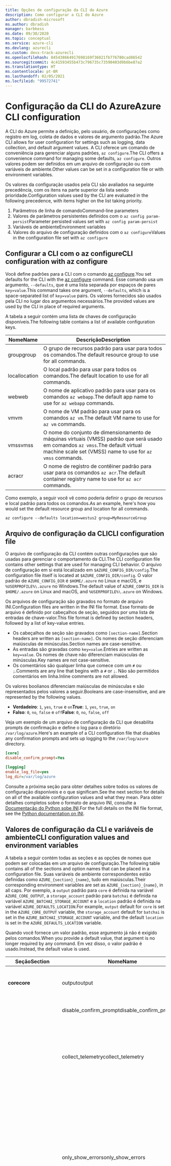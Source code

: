 ```yaml
---
title: Opções de configuração da CLI do Azure
description: Como configurar a CLI do Azure
author: dbradish-microsoft
ms.author: dbradish
manager: barbkess
ms.date: 09/30/2020
ms.topic: conceptual
ms.service: azure-cli
ms.devlang: azurecli
ms.custom: devx-track-azurecli
ms.openlocfilehash: 845438664917698169f36021fb776780cad86542
ms.sourcegitcommit: 4c41593455b473c796735c73590403d9b6be87a2
ms.translationtype: HT
ms.contentlocale: pt-BR
ms.lasthandoff: 02/05/2021
ms.locfileid: "99572741"
---
```

# <a name="azure-cli-configuration"></a><span data-ttu-id="93b3b-103">Configuração da CLI do Azure</span><span class="sxs-lookup"><span data-stu-id="93b3b-103">Azure CLI configuration</span></span>

<span data-ttu-id="93b3b-104">A CLI do Azure permite a definição, pelo usuário, de configurações como registro em log, coleta de dados e valores de argumento padrão.</span><span class="sxs-lookup"><span data-stu-id="93b3b-104">The Azure CLI allows for user configuration for settings such as logging, data collection, and default argument values.</span></span>
<span data-ttu-id="93b3b-105">A CLI oferece um comando de conveniência para gerenciar alguns padrões, `az configure`.</span><span class="sxs-lookup"><span data-stu-id="93b3b-105">The CLI offers a convenience command for managing some defaults, `az configure`.</span></span> <span data-ttu-id="93b3b-106">Outros valores podem ser definidos em um arquivo de configuração ou com variáveis de ambiente.</span><span class="sxs-lookup"><span data-stu-id="93b3b-106">Other values can be set in a configuration file or with environment variables.</span></span>

<span data-ttu-id="93b3b-107">Os valores da configuração usados pela CLI são avaliados na seguinte precedência, com os itens na parte superior da lista sendo prioridade.</span><span class="sxs-lookup"><span data-stu-id="93b3b-107">Configuration values used by the CLI are evaluated in the following precedence, with items higher on the list taking priority.</span></span>

1. <span data-ttu-id="93b3b-108">Parâmetros de linha de comando</span><span class="sxs-lookup"><span data-stu-id="93b3b-108">Command-line parameters</span></span>
1. <span data-ttu-id="93b3b-109">Valores de parâmetros persistentes definidos com o `az config param-persist`</span><span class="sxs-lookup"><span data-stu-id="93b3b-109">Parameter persisted values set with `az config param-persist`</span></span>
1. <span data-ttu-id="93b3b-110">Variáveis de ambiente</span><span class="sxs-lookup"><span data-stu-id="93b3b-110">Environment variables</span></span>
1. <span data-ttu-id="93b3b-111">Valores do arquivo de configuração definidos com o `az configure`</span><span class="sxs-lookup"><span data-stu-id="93b3b-111">Values in the configuration file set with `az configure`</span></span>

## <a name="cli-configuration-with-az-configure"></a><span data-ttu-id="93b3b-112">Configurar a CLI com o az configure</span><span class="sxs-lookup"><span data-stu-id="93b3b-112">CLI configuration with az configure</span></span>

<span data-ttu-id="93b3b-113">Você define padrões para a CLI com o comando [az configure](/cli/azure/reference-index#az-configure).</span><span class="sxs-lookup"><span data-stu-id="93b3b-113">You set defaults for the CLI with the [az configure](/cli/azure/reference-index#az-configure) command.</span></span>
<span data-ttu-id="93b3b-114">Esse comando usa um argumento, `--defaults`, que é uma lista separada por espaços de pares `key=value`.</span><span class="sxs-lookup"><span data-stu-id="93b3b-114">This command takes one argument, `--defaults`, which is a space-separated list of `key=value` pairs.</span></span> <span data-ttu-id="93b3b-115">Os valores fornecidos são usados pela CLI no lugar dos argumentos necessários.</span><span class="sxs-lookup"><span data-stu-id="93b3b-115">The provided values are used by the CLI in place of required arguments.</span></span>

<span data-ttu-id="93b3b-116">A tabela a seguir contém uma lista de chaves de configuração disponíveis.</span><span class="sxs-lookup"><span data-stu-id="93b3b-116">The following table contains a list of available configuration keys.</span></span>

| <span data-ttu-id="93b3b-117">Nome</span><span class="sxs-lookup"><span data-stu-id="93b3b-117">Name</span></span> | <span data-ttu-id="93b3b-118">Descrição</span><span class="sxs-lookup"><span data-stu-id="93b3b-118">Description</span></span> |
|------|-------------|
| <span data-ttu-id="93b3b-119">group</span><span class="sxs-lookup"><span data-stu-id="93b3b-119">group</span></span> | <span data-ttu-id="93b3b-120">O grupo de recursos padrão para usar para todos os comandos.</span><span class="sxs-lookup"><span data-stu-id="93b3b-120">The default resource group to use for all commands.</span></span> |
| <span data-ttu-id="93b3b-121">local</span><span class="sxs-lookup"><span data-stu-id="93b3b-121">location</span></span> | <span data-ttu-id="93b3b-122">O local padrão para usar para todos os comandos.</span><span class="sxs-lookup"><span data-stu-id="93b3b-122">The default location to use for all commands.</span></span> |
| <span data-ttu-id="93b3b-123">web</span><span class="sxs-lookup"><span data-stu-id="93b3b-123">web</span></span> | <span data-ttu-id="93b3b-124">O nome de aplicativo padrão para usar para os comandos `az webapp`.</span><span class="sxs-lookup"><span data-stu-id="93b3b-124">The default app name to use for `az webapp` commands.</span></span> |
| <span data-ttu-id="93b3b-125">vm</span><span class="sxs-lookup"><span data-stu-id="93b3b-125">vm</span></span> | <span data-ttu-id="93b3b-126">O nome de VM padrão para usar para os comandos `az vm`.</span><span class="sxs-lookup"><span data-stu-id="93b3b-126">The default VM name to use for `az vm` commands.</span></span> |
| <span data-ttu-id="93b3b-127">vmss</span><span class="sxs-lookup"><span data-stu-id="93b3b-127">vmss</span></span> | <span data-ttu-id="93b3b-128">O nome do conjunto de dimensionamento de máquinas virtuais (VMSS) padrão que será usado em comandos `az vmss`.</span><span class="sxs-lookup"><span data-stu-id="93b3b-128">The default virtual machine scale set (VMSS) name to use for  `az vmss` commands.</span></span> |
| <span data-ttu-id="93b3b-129">acr</span><span class="sxs-lookup"><span data-stu-id="93b3b-129">acr</span></span> | <span data-ttu-id="93b3b-130">O nome de registro de contêiner padrão para usar para os comandos `az acr`.</span><span class="sxs-lookup"><span data-stu-id="93b3b-130">The default container registry name to use for `az acr` commands.</span></span> |

<span data-ttu-id="93b3b-131">Como exemplo, a seguir você vê como poderia definir o grupo de recursos e local padrão para todos os comandos.</span><span class="sxs-lookup"><span data-stu-id="93b3b-131">As an example, here's how you would set the default resource group and location for all commands.</span></span>

```azurecli-interactive
az configure --defaults location=westus2 group=MyResourceGroup
```

## <a name="cli-configuration-file"></a><span data-ttu-id="93b3b-132">Arquivo de configuração da CLI</span><span class="sxs-lookup"><span data-stu-id="93b3b-132">CLI configuration file</span></span>

<span data-ttu-id="93b3b-133">O arquivo de configuração da CLI contém outras configurações que são usadas para gerenciar o comportamento da CLI.</span><span class="sxs-lookup"><span data-stu-id="93b3b-133">The CLI configuration file contains other settings that are used for managing CLI behavior.</span></span> <span data-ttu-id="93b3b-134">O arquivo de configuração em si está localizado em `$AZURE_CONFIG_DIR/config`.</span><span class="sxs-lookup"><span data-stu-id="93b3b-134">The configuration file itself is located at `$AZURE_CONFIG_DIR/config`.</span></span> <span data-ttu-id="93b3b-135">O valor padrão de `AZURE_CONFIG_DIR` é `$HOME/.azure` no Linux e macOS, e `%USERPROFILE%\.azure` no Windows.</span><span class="sxs-lookup"><span data-stu-id="93b3b-135">The default value of `AZURE_CONFIG_DIR` is `$HOME/.azure` on Linux and macOS, and `%USERPROFILE%\.azure` on Windows.</span></span>

<span data-ttu-id="93b3b-136">Os arquivos de configuração são gravados no formato de arquivo INI.</span><span class="sxs-lookup"><span data-stu-id="93b3b-136">Configuration files are written in the INI file format.</span></span> <span data-ttu-id="93b3b-137">Esse formato de arquivo é definido por cabeçalhos de seção, seguidos por uma lista de entradas de chave-valor.</span><span class="sxs-lookup"><span data-stu-id="93b3b-137">This file format is defined by section headers, followed by a list of key-value entries.</span></span>

* <span data-ttu-id="93b3b-138">Os cabeçalhos de seção são gravados como `[section-name]`.</span><span class="sxs-lookup"><span data-stu-id="93b3b-138">Section headers are written as `[section-name]`.</span></span> <span data-ttu-id="93b3b-139">Os nomes de seção diferenciam maiúsculas de minúsculas.</span><span class="sxs-lookup"><span data-stu-id="93b3b-139">Section names are case-sensitive.</span></span>
* <span data-ttu-id="93b3b-140">As entradas são gravadas como `key=value`.</span><span class="sxs-lookup"><span data-stu-id="93b3b-140">Entries are written as `key=value`.</span></span> <span data-ttu-id="93b3b-141">Os nomes de chave não diferenciam maiúsculas de minúsculas.</span><span class="sxs-lookup"><span data-stu-id="93b3b-141">Key names are not case-sensitive.</span></span>
* <span data-ttu-id="93b3b-142">Os comentários são qualquer linha que comece com um `#` ou `;`.</span><span class="sxs-lookup"><span data-stu-id="93b3b-142">Comments are any line that begins with a `#` or `;`.</span></span> <span data-ttu-id="93b3b-143">Não são permitidos comentários em linha.</span><span class="sxs-lookup"><span data-stu-id="93b3b-143">Inline comments are not allowed.</span></span>

<span data-ttu-id="93b3b-144">Os valores boolianos diferenciam maiúsculas de minúsculas e são representados pelos valores a seguir.</span><span class="sxs-lookup"><span data-stu-id="93b3b-144">Booleans are case-insensitive, and are represented by the following values.</span></span>

* <span data-ttu-id="93b3b-145">__Verdadeiro__: `1`, `yes`, `true` e `on`</span><span class="sxs-lookup"><span data-stu-id="93b3b-145">__True__: `1`, `yes`, `true`, `on`</span></span>
* <span data-ttu-id="93b3b-146">__Falso__: `0`, `no`, `false` e `off`</span><span class="sxs-lookup"><span data-stu-id="93b3b-146">__False__: `0`, `no`, `false`, `off`</span></span>

<span data-ttu-id="93b3b-147">Veja um exemplo de um arquivo de configuração da CLI que desabilita prompts de confirmação e define o log para o diretório `/var/log/azure`.</span><span class="sxs-lookup"><span data-stu-id="93b3b-147">Here's an example of a CLI configuration file that disables any confirmation prompts and sets up logging to the `/var/log/azure` directory.</span></span>

```ini
[core]
disable_confirm_prompt=Yes

[logging]
enable_log_file=yes
log_dir=/var/log/azure
```

<span data-ttu-id="93b3b-148">Consulte a próxima seção para obter detalhes sobre todos os valores de configuração disponíveis e o que significam.</span><span class="sxs-lookup"><span data-stu-id="93b3b-148">See the next section for details on all of the available configuration values and what they mean.</span></span> <span data-ttu-id="93b3b-149">Para obter detalhes completos sobre o formato de arquivo INI, consulte a [Documentação do Python sobe INI](https://docs.python.org/3/library/configparser.html#supported-ini-file-structure).</span><span class="sxs-lookup"><span data-stu-id="93b3b-149">For the full details on the INI file format, see the [Python documentation on INI](https://docs.python.org/3/library/configparser.html#supported-ini-file-structure).</span></span>

## <a name="cli-configuration-values-and-environment-variables"></a><span data-ttu-id="93b3b-150">Valores de configuração da CLI e variáveis de ambiente</span><span class="sxs-lookup"><span data-stu-id="93b3b-150">CLI configuration values and environment variables</span></span>

<span data-ttu-id="93b3b-151">A tabela a seguir contém todas as seções e as opções de nomes que podem ser colocadas em um arquivo de configuração.</span><span class="sxs-lookup"><span data-stu-id="93b3b-151">The following table contains all of the sections and option names that can be placed in a configuration file.</span></span> <span data-ttu-id="93b3b-152">Suas variáveis de ambiente correspondentes estão definidas como `AZURE_{section}_{name}`, tudo em maiúsculas.</span><span class="sxs-lookup"><span data-stu-id="93b3b-152">Their corresponding environment variables are set as `AZURE_{section}_{name}`, in all caps.</span></span> <span data-ttu-id="93b3b-153">Por exemplo, a `output` padrão para `core` é definida na variável `AZURE_CORE_OUTPUT`, a `storage_account` padrão para `batchai` é definida na variável `AZURE_BATCHAI_STORAGE_ACCOUNT` e a `location` padrão é definida na variável `AZURE_DEFAULTS_LOCATION`.</span><span class="sxs-lookup"><span data-stu-id="93b3b-153">For example, `output` default for `core` is set in the `AZURE_CORE_OUTPUT` variable, the `storage_account` default for `batchai` is set in the `AZURE_BATCHAI_STORAGE_ACCOUNT` variable, and the default `location` is set in the `AZURE_DEFAULTS_LOCATION` variable.</span></span>

<span data-ttu-id="93b3b-154">Quando você fornece um valor padrão, esse argumento já não é exigido pelos comandos.</span><span class="sxs-lookup"><span data-stu-id="93b3b-154">When you provide a default value, that argument is no longer required by any command.</span></span> <span data-ttu-id="93b3b-155">Em vez disso, o valor padrão é usado.</span><span class="sxs-lookup"><span data-stu-id="93b3b-155">Instead, the default value is used.</span></span>

| <span data-ttu-id="93b3b-156">Seção</span><span class="sxs-lookup"><span data-stu-id="93b3b-156">Section</span></span> | <span data-ttu-id="93b3b-157">Nome</span><span class="sxs-lookup"><span data-stu-id="93b3b-157">Name</span></span>      | <span data-ttu-id="93b3b-158">Tipo</span><span class="sxs-lookup"><span data-stu-id="93b3b-158">Type</span></span> | <span data-ttu-id="93b3b-159">Descrição</span><span class="sxs-lookup"><span data-stu-id="93b3b-159">Description</span></span>|
|---------|-----------|------|------------|
| <span data-ttu-id="93b3b-160">__core__</span><span class="sxs-lookup"><span data-stu-id="93b3b-160">__core__</span></span> | <span data-ttu-id="93b3b-161">output</span><span class="sxs-lookup"><span data-stu-id="93b3b-161">output</span></span> | <span data-ttu-id="93b3b-162">string</span><span class="sxs-lookup"><span data-stu-id="93b3b-162">string</span></span> | <span data-ttu-id="93b3b-163">O formato de saída padrão.</span><span class="sxs-lookup"><span data-stu-id="93b3b-163">The default output format.</span></span> <span data-ttu-id="93b3b-164">Pode ser `json`, `jsonc`, `tsv` ou `table`.</span><span class="sxs-lookup"><span data-stu-id="93b3b-164">Can be one of `json`, `jsonc`, `tsv`, or `table`.</span></span> |
| | <span data-ttu-id="93b3b-165">disable\_confirm\_prompt</span><span class="sxs-lookup"><span data-stu-id="93b3b-165">disable\_confirm\_prompt</span></span> | <span data-ttu-id="93b3b-166">booleano</span><span class="sxs-lookup"><span data-stu-id="93b3b-166">boolean</span></span> | <span data-ttu-id="93b3b-167">Ativa e desativa prompts de confirmação.</span><span class="sxs-lookup"><span data-stu-id="93b3b-167">Turn confirmation prompts on/off.</span></span> |
| | <span data-ttu-id="93b3b-168">collect\_telemetry</span><span class="sxs-lookup"><span data-stu-id="93b3b-168">collect\_telemetry</span></span> | <span data-ttu-id="93b3b-169">booleano</span><span class="sxs-lookup"><span data-stu-id="93b3b-169">boolean</span></span> | <span data-ttu-id="93b3b-170">Permitir que a Microsoft colete dados anônimos sobre o uso da CLI.</span><span class="sxs-lookup"><span data-stu-id="93b3b-170">Allow Microsoft to collect anonymous data on the usage of the CLI.</span></span> <span data-ttu-id="93b3b-171">Para obter informações de privacidade, confira os [Termos de uso da licença MIT da CLI do Azure](https://github.com/Azure/azure-cli/blob/dev/LICENSE).</span><span class="sxs-lookup"><span data-stu-id="93b3b-171">For privacy information, see the [Azure CLI MIT license](https://github.com/Azure/azure-cli/blob/dev/LICENSE).</span></span> |
| | <span data-ttu-id="93b3b-172">only\_show\_errors</span><span class="sxs-lookup"><span data-stu-id="93b3b-172">only\_show\_errors</span></span> | <span data-ttu-id="93b3b-173">booleano</span><span class="sxs-lookup"><span data-stu-id="93b3b-173">boolean</span></span> | <span data-ttu-id="93b3b-174">Mostra apenas erros durante a invocação de comando.</span><span class="sxs-lookup"><span data-stu-id="93b3b-174">Only show errors during command invocation.</span></span> <span data-ttu-id="93b3b-175">Em outras palavras, somente erros serão gravados em `stderr`.</span><span class="sxs-lookup"><span data-stu-id="93b3b-175">In other words, only errors will be written to `stderr`.</span></span> <span data-ttu-id="93b3b-176">Ele suprime avisos dos comandos em versão prévia, preteridos e experimentais.</span><span class="sxs-lookup"><span data-stu-id="93b3b-176">It suppresses warnings from preview, deprecated and experimental commands.</span></span> <span data-ttu-id="93b3b-177">Ele também está disponível para comandos individuais com o parâmetro `--only-show-errors`.</span><span class="sxs-lookup"><span data-stu-id="93b3b-177">It is also available for individual commands with the `--only-show-errors` parameter.</span></span> |
| | <span data-ttu-id="93b3b-178">no\_color</span><span class="sxs-lookup"><span data-stu-id="93b3b-178">no\_color</span></span> | <span data-ttu-id="93b3b-179">booleano</span><span class="sxs-lookup"><span data-stu-id="93b3b-179">boolean</span></span> | <span data-ttu-id="93b3b-180">Desabilita a cor.</span><span class="sxs-lookup"><span data-stu-id="93b3b-180">Disable color.</span></span> <span data-ttu-id="93b3b-181">As mensagens originalmente coloridas serão prefixadas com `DEBUG`, `INFO`, `WARNING` e `ERROR`.</span><span class="sxs-lookup"><span data-stu-id="93b3b-181">Originally colored messages will be prefixed with `DEBUG`, `INFO`, `WARNING` and `ERROR`.</span></span> <span data-ttu-id="93b3b-182">Isso ignora o problema de uma biblioteca de terceiro em que a cor do terminal não pode ser revertida depois de um redirecionamento de `stdout`.</span><span class="sxs-lookup"><span data-stu-id="93b3b-182">This bypasses the issue of a third-party library where the terminal's color cannot revert back after a `stdout` redirection.</span></span> |
| <span data-ttu-id="93b3b-183">__logging__</span><span class="sxs-lookup"><span data-stu-id="93b3b-183">__logging__</span></span> | <span data-ttu-id="93b3b-184">enable\_log\_file</span><span class="sxs-lookup"><span data-stu-id="93b3b-184">enable\_log\_file</span></span> | <span data-ttu-id="93b3b-185">booleano</span><span class="sxs-lookup"><span data-stu-id="93b3b-185">boolean</span></span> | <span data-ttu-id="93b3b-186">Ativar e desativar o registro em log.</span><span class="sxs-lookup"><span data-stu-id="93b3b-186">Turn logging on/off.</span></span> |
| | <span data-ttu-id="93b3b-187">log\_dir</span><span class="sxs-lookup"><span data-stu-id="93b3b-187">log\_dir</span></span> | <span data-ttu-id="93b3b-188">string</span><span class="sxs-lookup"><span data-stu-id="93b3b-188">string</span></span> | <span data-ttu-id="93b3b-189">O diretório no qual gravar os logs.</span><span class="sxs-lookup"><span data-stu-id="93b3b-189">The directory to write logs to.</span></span> <span data-ttu-id="93b3b-190">Por padrão, esse valor é `${AZURE_CONFIG_DIR}/logs*`.</span><span class="sxs-lookup"><span data-stu-id="93b3b-190">By default this value is `${AZURE_CONFIG_DIR}/logs*`.</span></span> |
| <span data-ttu-id="93b3b-191">__defaults__</span><span class="sxs-lookup"><span data-stu-id="93b3b-191">__defaults__</span></span> | <span data-ttu-id="93b3b-192">group</span><span class="sxs-lookup"><span data-stu-id="93b3b-192">group</span></span> | <span data-ttu-id="93b3b-193">string</span><span class="sxs-lookup"><span data-stu-id="93b3b-193">string</span></span> | <span data-ttu-id="93b3b-194">O grupo de recursos padrão para usar para todos os comandos.</span><span class="sxs-lookup"><span data-stu-id="93b3b-194">The default resource group to use for all commands.</span></span> |
| | <span data-ttu-id="93b3b-195">local</span><span class="sxs-lookup"><span data-stu-id="93b3b-195">location</span></span> | <span data-ttu-id="93b3b-196">string</span><span class="sxs-lookup"><span data-stu-id="93b3b-196">string</span></span> | <span data-ttu-id="93b3b-197">O local padrão para usar para todos os comandos.</span><span class="sxs-lookup"><span data-stu-id="93b3b-197">The default location to use for all commands.</span></span> |
| | <span data-ttu-id="93b3b-198">web</span><span class="sxs-lookup"><span data-stu-id="93b3b-198">web</span></span> | <span data-ttu-id="93b3b-199">string</span><span class="sxs-lookup"><span data-stu-id="93b3b-199">string</span></span> | <span data-ttu-id="93b3b-200">O nome de aplicativo padrão para usar para os comandos `az webapp`.</span><span class="sxs-lookup"><span data-stu-id="93b3b-200">The default app name to use for `az webapp` commands.</span></span> |
| | <span data-ttu-id="93b3b-201">vm</span><span class="sxs-lookup"><span data-stu-id="93b3b-201">vm</span></span> | <span data-ttu-id="93b3b-202">string</span><span class="sxs-lookup"><span data-stu-id="93b3b-202">string</span></span> | <span data-ttu-id="93b3b-203">O nome de VM padrão para usar para os comandos `az vm`.</span><span class="sxs-lookup"><span data-stu-id="93b3b-203">The default VM name to use for `az vm` commands.</span></span> |
| | <span data-ttu-id="93b3b-204">vmss</span><span class="sxs-lookup"><span data-stu-id="93b3b-204">vmss</span></span> | <span data-ttu-id="93b3b-205">string</span><span class="sxs-lookup"><span data-stu-id="93b3b-205">string</span></span> | <span data-ttu-id="93b3b-206">O nome do VMSS (conjunto de dimensionamento de máquinas virtuais) a ser usado para comandos `az vmss`.</span><span class="sxs-lookup"><span data-stu-id="93b3b-206">The default virtual machine scale set (VMSS) name to use for `az vmss` commands.</span></span> |
| | <span data-ttu-id="93b3b-207">acr</span><span class="sxs-lookup"><span data-stu-id="93b3b-207">acr</span></span> | <span data-ttu-id="93b3b-208">string</span><span class="sxs-lookup"><span data-stu-id="93b3b-208">string</span></span> | <span data-ttu-id="93b3b-209">O nome de registro de contêiner padrão para usar para os comandos `az acr`.</span><span class="sxs-lookup"><span data-stu-id="93b3b-209">The default container registry name to use for `az acr` commands.</span></span> |
| <span data-ttu-id="93b3b-210">__storage__</span><span class="sxs-lookup"><span data-stu-id="93b3b-210">__storage__</span></span> | <span data-ttu-id="93b3b-211">connection\_string</span><span class="sxs-lookup"><span data-stu-id="93b3b-211">connection\_string</span></span> | <span data-ttu-id="93b3b-212">string</span><span class="sxs-lookup"><span data-stu-id="93b3b-212">string</span></span> | <span data-ttu-id="93b3b-213">A cadeia de conexão padrão a ser usada para comandos `az storage`.</span><span class="sxs-lookup"><span data-stu-id="93b3b-213">The default connection string to use for `az storage` commands.</span></span> |
| | <span data-ttu-id="93b3b-214">account</span><span class="sxs-lookup"><span data-stu-id="93b3b-214">account</span></span> | <span data-ttu-id="93b3b-215">string</span><span class="sxs-lookup"><span data-stu-id="93b3b-215">string</span></span> | <span data-ttu-id="93b3b-216">O nome de conta padrão a ser usado para comandos `az storage`.</span><span class="sxs-lookup"><span data-stu-id="93b3b-216">The default account name to use for `az storage` commands.</span></span> |
| | <span data-ttu-id="93b3b-217">chave</span><span class="sxs-lookup"><span data-stu-id="93b3b-217">key</span></span> | <span data-ttu-id="93b3b-218">string</span><span class="sxs-lookup"><span data-stu-id="93b3b-218">string</span></span> | <span data-ttu-id="93b3b-219">A chave de conta padrão a ser usada para comandos `az storage`.</span><span class="sxs-lookup"><span data-stu-id="93b3b-219">The default account key to use for `az storage` commands.</span></span> |
| | <span data-ttu-id="93b3b-220">sas\_token</span><span class="sxs-lookup"><span data-stu-id="93b3b-220">sas\_token</span></span> | <span data-ttu-id="93b3b-221">string</span><span class="sxs-lookup"><span data-stu-id="93b3b-221">string</span></span> | <span data-ttu-id="93b3b-222">O token SAS padrão a ser usado para comandos `az storage`.</span><span class="sxs-lookup"><span data-stu-id="93b3b-222">The default SAS token to use for `az storage` commands.</span></span> |
| <span data-ttu-id="93b3b-223">__batchai__</span><span class="sxs-lookup"><span data-stu-id="93b3b-223">__batchai__</span></span> | <span data-ttu-id="93b3b-224">storage\_account</span><span class="sxs-lookup"><span data-stu-id="93b3b-224">storage\_account</span></span> | <span data-ttu-id="93b3b-225">string</span><span class="sxs-lookup"><span data-stu-id="93b3b-225">string</span></span> | <span data-ttu-id="93b3b-226">A conta de armazenamento padrão a ser usada para comandos `az batchai`.</span><span class="sxs-lookup"><span data-stu-id="93b3b-226">The default storage account to use for `az batchai` commands.</span></span> |
| | <span data-ttu-id="93b3b-227">storage\_key</span><span class="sxs-lookup"><span data-stu-id="93b3b-227">storage\_key</span></span> | <span data-ttu-id="93b3b-228">string</span><span class="sxs-lookup"><span data-stu-id="93b3b-228">string</span></span> | <span data-ttu-id="93b3b-229">A chave de armazenamento padrão a ser usada para comandos `az batchai`.</span><span class="sxs-lookup"><span data-stu-id="93b3b-229">The default storage key to use for `az batchai` commands.</span></span> |
| <span data-ttu-id="93b3b-230">__batch__</span><span class="sxs-lookup"><span data-stu-id="93b3b-230">__batch__</span></span> | <span data-ttu-id="93b3b-231">account</span><span class="sxs-lookup"><span data-stu-id="93b3b-231">account</span></span> | <span data-ttu-id="93b3b-232">string</span><span class="sxs-lookup"><span data-stu-id="93b3b-232">string</span></span> | <span data-ttu-id="93b3b-233">O nome de conta do Lote do Azure a ser usado para comandos `az batch`.</span><span class="sxs-lookup"><span data-stu-id="93b3b-233">The default Azure Batch account name to use for `az batch` commands.</span></span> |
| | <span data-ttu-id="93b3b-234">access\_key</span><span class="sxs-lookup"><span data-stu-id="93b3b-234">access\_key</span></span> | <span data-ttu-id="93b3b-235">string</span><span class="sxs-lookup"><span data-stu-id="93b3b-235">string</span></span> | <span data-ttu-id="93b3b-236">A chave de acesso padrão a ser usada para comandos `az batch`.</span><span class="sxs-lookup"><span data-stu-id="93b3b-236">The default access key to use for `az batch` commands.</span></span> <span data-ttu-id="93b3b-237">Usado somente com autorização `aad`.</span><span class="sxs-lookup"><span data-stu-id="93b3b-237">Only used with `aad` authorization.</span></span> |
| | <span data-ttu-id="93b3b-238">endpoint</span><span class="sxs-lookup"><span data-stu-id="93b3b-238">endpoint</span></span> | <span data-ttu-id="93b3b-239">string</span><span class="sxs-lookup"><span data-stu-id="93b3b-239">string</span></span> | <span data-ttu-id="93b3b-240">O ponto de extremidade padrão ao qual se conectar para comandos `az batch`.</span><span class="sxs-lookup"><span data-stu-id="93b3b-240">The default endpoint to connect to for `az batch` commands.</span></span> |
| | <span data-ttu-id="93b3b-241">auth\_mode</span><span class="sxs-lookup"><span data-stu-id="93b3b-241">auth\_mode</span></span> | <span data-ttu-id="93b3b-242">string</span><span class="sxs-lookup"><span data-stu-id="93b3b-242">string</span></span> | <span data-ttu-id="93b3b-243">O modo de autorização a ser usado para comandos `az batch`.</span><span class="sxs-lookup"><span data-stu-id="93b3b-243">The authorization mode to use for `az batch` commands.</span></span> <span data-ttu-id="93b3b-244">Pode ser `shared_key` ou `aad`.</span><span class="sxs-lookup"><span data-stu-id="93b3b-244">Can be `shared_key` or `aad`.</span></span> |
| <span data-ttu-id="93b3b-245">__nuvem__</span><span class="sxs-lookup"><span data-stu-id="93b3b-245">__cloud__</span></span> | <span data-ttu-id="93b3b-246">name</span><span class="sxs-lookup"><span data-stu-id="93b3b-246">name</span></span> | <span data-ttu-id="93b3b-247">string</span><span class="sxs-lookup"><span data-stu-id="93b3b-247">string</span></span> | <span data-ttu-id="93b3b-248">A nuvem padrão para todos os comandos `az`.</span><span class="sxs-lookup"><span data-stu-id="93b3b-248">The default cloud for all `az` commands.</span></span>  <span data-ttu-id="93b3b-249">Os valores possíveis são `AzureCloud` (padrão), `AzureChinaCloud`, `AzureUSGovernment` e `AzureGermanCloud`.</span><span class="sxs-lookup"><span data-stu-id="93b3b-249">The possible values are  `AzureCloud` (default), `AzureChinaCloud`, `AzureUSGovernment`, `AzureGermanCloud`.</span></span> <span data-ttu-id="93b3b-250">Para alterar as nuvens é possível usar o comando `az cloud set –name`.</span><span class="sxs-lookup"><span data-stu-id="93b3b-250">To change clouds, you can use the `az cloud set –name` command.</span></span>  <span data-ttu-id="93b3b-251">Para obter um exemplo, consulte [Gerenciar Nuvens com a CLI do Azure](manage-clouds-azure-cli.md).</span><span class="sxs-lookup"><span data-stu-id="93b3b-251">For an example, see [Manage Clouds with the Azure CLI](manage-clouds-azure-cli.md).</span></span> |
| <span data-ttu-id="93b3b-252">__extension__</span><span class="sxs-lookup"><span data-stu-id="93b3b-252">__extension__</span></span> | <span data-ttu-id="93b3b-253">use_dynamic_install</span><span class="sxs-lookup"><span data-stu-id="93b3b-253">use_dynamic_install</span></span> | <span data-ttu-id="93b3b-254">string</span><span class="sxs-lookup"><span data-stu-id="93b3b-254">string</span></span> | <span data-ttu-id="93b3b-255">Instale uma extensão se ela ainda não tiver sido adicionada ao executar um comando por meio dela.</span><span class="sxs-lookup"><span data-stu-id="93b3b-255">Install an extension if it's not added yet when running a command from it.</span></span> <span data-ttu-id="93b3b-256">Os valores possíveis são `no` (padrão), `yes_prompt` e `yes_without_prompt`.</span><span class="sxs-lookup"><span data-stu-id="93b3b-256">The possible values are `no` (default), `yes_prompt`, `yes_without_prompt`.</span></span> |
| | <span data-ttu-id="93b3b-257">run_after_dynamic_install</span><span class="sxs-lookup"><span data-stu-id="93b3b-257">run_after_dynamic_install</span></span> | <span data-ttu-id="93b3b-258">booleano</span><span class="sxs-lookup"><span data-stu-id="93b3b-258">boolean</span></span> | <span data-ttu-id="93b3b-259">Continue a executar o comando quando uma extensão for instalada dinamicamente para ele.</span><span class="sxs-lookup"><span data-stu-id="93b3b-259">Continue to run the command when an extension is dynamically installed for it.</span></span> <span data-ttu-id="93b3b-260">O padrão é `False`.</span><span class="sxs-lookup"><span data-stu-id="93b3b-260">Default is `False`.</span></span> |

> [!NOTE]
> <span data-ttu-id="93b3b-261">Você pode ver outros valores em seu arquivo de configuração, mas eles são gerenciados diretamente por meio de comandos da CLI, incluindo `az configure`.</span><span class="sxs-lookup"><span data-stu-id="93b3b-261">You may see other values in your configuration file, but these are managed directly through CLI commands, including `az configure`.</span></span> <span data-ttu-id="93b3b-262">Os valores listados na tabela acima são os únicos que você mesmo deve alterar.</span><span class="sxs-lookup"><span data-stu-id="93b3b-262">The ones listed in the table above are the only values you should change yourself.</span></span>

## <a name="see-also"></a><span data-ttu-id="93b3b-263">Confira também</span><span class="sxs-lookup"><span data-stu-id="93b3b-263">See also</span></span>

- [<span data-ttu-id="93b3b-264">Como trabalhar com os parâmetros persistentes da CLI do Azure</span><span class="sxs-lookup"><span data-stu-id="93b3b-264">How-to work with Azure CLI parameter persist</span></span>](param-persist-howto.md)
- [<span data-ttu-id="93b3b-265">Tutorial: usar parâmetros persistentes com comandos sequenciais da CLI do Azure</span><span class="sxs-lookup"><span data-stu-id="93b3b-265">Tutorial: Use parameter persist with sequential Azure CLI commands</span></span>](param-persist-tutorial.md)
